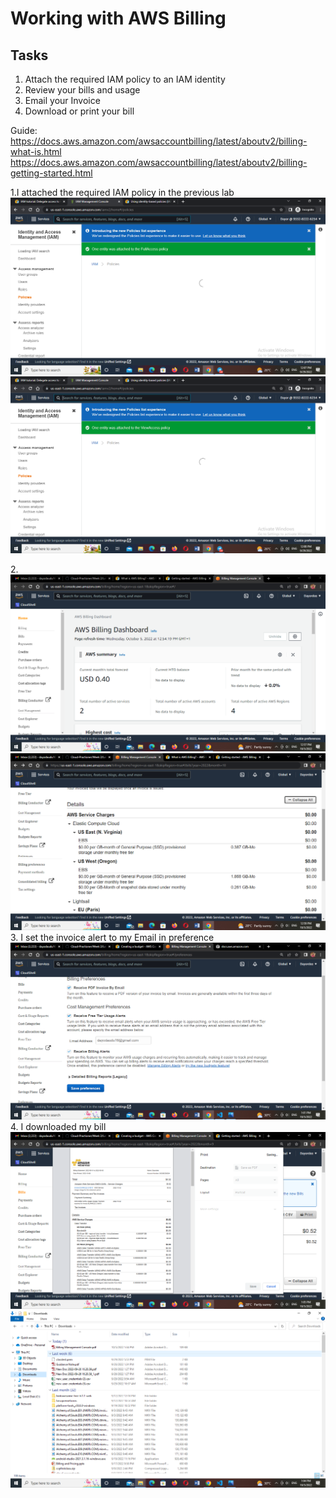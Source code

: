 # Working with AWS Billing

## Tasks

1. Attach the required IAM policy to an IAM identity
2. Review your bills and usage
3. Email your Invoice
4. Download or print your bill



Guide: 
https://docs.aws.amazon.com/awsaccountbilling/latest/aboutv2/billing-what-is.html
https://docs.aws.amazon.com/awsaccountbilling/latest/aboutv2/billing-getting-started.html

1.I attached the required IAM policy in the previous lab
 ![](../../images/attached%201.png)
![](../../images/attached%202.png)

2.![](../../images/dashboard.png)
![](../../images/rev.png)
3. I set the invoice alert to my Email in preference ![](../../images/email.png)
4. I downloaded my bill
![](../../images/download.png)
![](../../images/downloaded.png)